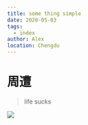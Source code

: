 ```yaml
---
title: some thing simple
date: 2020-05-03
tags:
  - index
author: Alex
location: Chengdu
---
```


# 周遭

> life sucks

![](https://raw.githubusercontent.com/kid1412621/imgBed/master/71F36C9D-14CB-4927-9CA4-DBB550624BE5_1_105_c.jpeg)
